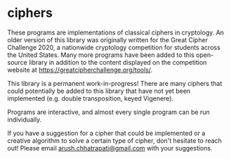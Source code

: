 # ciphers

These programs are implementations of classical ciphers in cryptology. An older version of this library was originally written for the Great Cipher Challenge 2020, a nationwide cryptology competition for students across the United States. Many more programs have been added to this open-source library in addition to the content displayed on the competition website at https://greatcipherchallenge.org/tools/. 

This library is a permanent work-in-progress! There are many ciphers that could potentially be added to this library that have not yet been implemented (e.g. double transposition, keyed Vigenere). 

Programs are interactive, and almost every single program can be run individually.

 If you have a suggestion for a cipher that could be implemented or a creative algorithm to solve a certain type of cipher, don't hesitate to reach out! Please email arush.chhatrapati@gmail.com with your suggestions.
